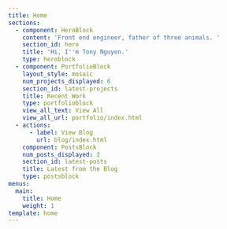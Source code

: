 ```yaml
---
title: Home
sections:
  - component: HeroBlock
    content: 'Front end engineer, father of three animals. '
    section_id: hero
    title: 'Hi, I''m Tony Nguyen.'
    type: heroblock
  - component: PortfolioBlock
    layout_style: mosaic
    num_projects_displayed: 6
    section_id: latest-projects
    title: Recent Work
    type: portfolioblock
    view_all_text: View All
    view_all_url: portfolio/index.html
  - actions:
      - label: View Blog
        url: blog/index.html
    component: PostsBlock
    num_posts_displayed: 2
    section_id: latest-posts
    title: Latest from the Blog
    type: postsblock
menus:
  main:
    title: Home
    weight: 1
template: home
---
```


